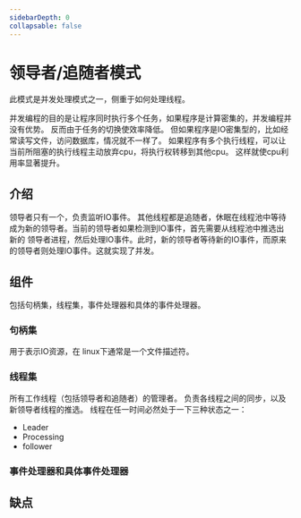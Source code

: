 ```yaml
---
sidebarDepth: 0
collapsable: false
---
```


# 领导者/追随者模式

此模式是并发处理模式之一，侧重于如何处理线程。

并发编程的目的是让程序同时执行多个任务，如果程序是计算密集的，并发编程并没有优势。
反而由于任务的切换使效率降低。
但如果程序是IO密集型的，比如经常读写文件，访问数据库，情况就不一样了。
如果程序有多个执行线程，可以让当前所阻塞的执行线程主动放弃cpu，将执行权转移到其他cpu。
这样就使cpu利用率显著提升。


## 介绍

领导者只有一个，负责监听IO事件。
其他线程都是追随者，休眠在线程池中等待成为新的领导者。当前的领导者如果检测到IO事件，首先需要从线程池中推选出新的
领导者进程，然后处理IO事件。此时，新的领导者等待新的IO事件，而原来的领导者则处理IO事件。这就实现了并发。

## 组件

包括句柄集，线程集，事件处理器和具体的事件处理器。

### 句柄集

用于表示IO资源，在 linux下通常是一个文件描述符。

### 线程集

所有工作线程（包括领导者和追随者）的管理者。
负责各线程之间的同步，以及新领导者线程的推选。
线程在任一时间必然处于一下三种状态之一：

- Leader
- Processing
- follower

### 事件处理器和具体事件处理器

## 缺点